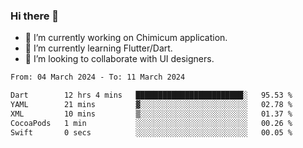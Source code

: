 ### Hi there 👋

<!--
**devcat37/devcat37** is a ✨ _special_ ✨ repository because its `README.md` (this file) appears on your GitHub profile.-->


- 🔭 I’m currently working on Chimicum application.
- 🌱 I’m currently learning Flutter/Dart.
- 👯 I’m looking to collaborate with UI designers.
<!-- - 🤔 I’m looking for help with ... -->

<!--START_SECTION:waka-->

```txt
From: 04 March 2024 - To: 11 March 2024

Dart        12 hrs 4 mins   ████████████████████████░   95.53 %
YAML        21 mins         ▓░░░░░░░░░░░░░░░░░░░░░░░░   02.78 %
XML         10 mins         ▒░░░░░░░░░░░░░░░░░░░░░░░░   01.37 %
CocoaPods   1 min           ░░░░░░░░░░░░░░░░░░░░░░░░░   00.26 %
Swift       0 secs          ░░░░░░░░░░░░░░░░░░░░░░░░░   00.05 %
```

<!--END_SECTION:waka-->
